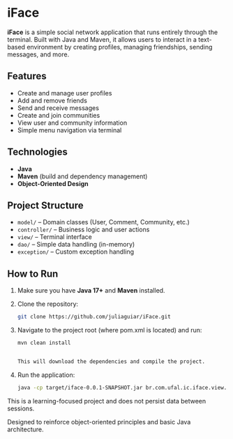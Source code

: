 # iFace

**iFace** is a simple social network application that runs entirely through the terminal. Built with Java and Maven, it allows users to interact in a text-based environment by creating profiles, managing friendships, sending messages, and more.

## Features

- Create and manage user profiles  
- Add and remove friends  
- Send and receive messages  
- Create and join communities  
- View user and community information  
- Simple menu navigation via terminal

## Technologies

- **Java**  
- **Maven** (build and dependency management)  
- **Object-Oriented Design**  

## Project Structure

- `model/` – Domain classes (User, Comment, Community, etc.)  
- `controller/` – Business logic and user actions  
- `view/` – Terminal interface  
- `dao/` – Simple data handling (in-memory)  
- `exception/` – Custom exception handling  

## How to Run

1. Make sure you have **Java 17+** and **Maven** installed.
2. Clone the repository:

   ```bash
   git clone https://github.com/juliaguiar/iFace.git

3. Navigate to the project root (where pom.xml is located) and run:

    ```bash
    mvn clean install
    

   This will download the dependencies and compile the project.

 5. Run the application:

    ```bash
    java -cp target/iface-0.0.1-SNAPSHOT.jar br.com.ufal.ic.iface.view.Login
    

This is a learning-focused project and does not persist data between sessions.

Designed to reinforce object-oriented principles and basic Java architecture.
